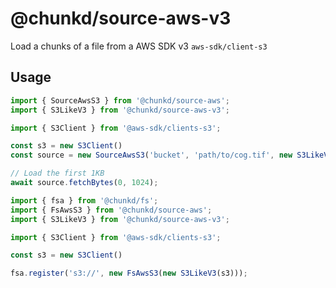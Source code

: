 # @chunkd/source-aws-v3

Load a chunks of a file from a AWS SDK v3 `aws-sdk/client-s3`

## Usage

```typescript
import { SourceAwsS3 } from '@chunkd/source-aws';
import { S3LikeV3 } from '@chunkd/source-aws-v3';

import { S3Client } from '@aws-sdk/clients-s3';

const s3 = new S3Client()
const source = new SourceAwsS3('bucket', 'path/to/cog.tif', new S3LikeV3(s3)));

// Load the first 1KB
await source.fetchBytes(0, 1024);
```


```typescript
import { fsa } from '@chunkd/fs';
import { FsAwsS3 } from '@chunkd/source-aws';
import { S3LikeV3 } from '@chunkd/source-aws-v3';

import { S3Client } from '@aws-sdk/clients-s3';

const s3 = new S3Client()

fsa.register('s3://', new FsAwsS3(new S3LikeV3(s3)));
```